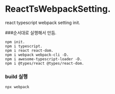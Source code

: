 # ReactTsWebpackSetting. 
react typescript webpack setting init. 

  
###순서대로 실행해서 만듬. 
```
npm init. 
npm i typescript. 
npm i react react-dom. 
npm i webpack webpack-cli -D. 
npm i awesome-typescript-loader -D. 
npm i @types/react @types/react-dom. 
```

### build 실행
```
npx webpack
```
